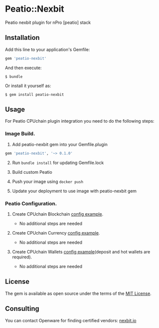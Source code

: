 # Peatio::Nexbit

Peatio nexbit plugin for nPro [peatio] stack

## Installation

Add this line to your application's Gemfile:

```ruby
gem 'peatio-nexbit'
```

And then execute:

    $ bundle

Or install it yourself as:

    $ gem install peatio-nexbit

## Usage

For Peatio CPUchain plugin integration you need to do the following steps:

### Image Build.

1. Add peatio-nexbit gem into your Gemfile.plugin
```ruby
gem 'peatio-nexbit', '~> 0.1.0'
```

2. Run `bundle install` for updating Gemfile.lock

3. Build custom Peatio 

4. Push your image using `docker push`

5. Update your deployment to use image with peatio-nexbit gem

### Peatio Configuration.

1. Create CPUchain Blockchain [config example](../config/blockchains.yml).
    * No additional steps are needed

2. Create CPUchain Currency [config example](../config/currencies.yml).
    * No additional steps are needed

3. Create CPUchain Wallets [config example](../config/wallets.yml)(deposit and hot wallets are required).
    * No additional steps are needed




## License

The gem is available as open source under the terms of the [MIT License](https://opensource.org/licenses/MIT).

## Consulting

You can contact Openware for finding certified vendors:
[nexbit.io](https://www.nexbit.io)
